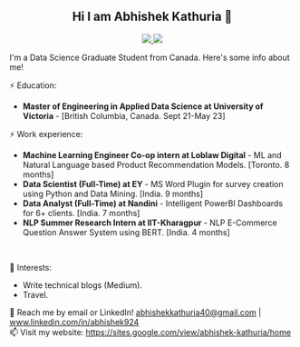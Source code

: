 <h2 align=center>
   Hi I am Abhishek Kathuria 👋
</h2>

<p align=center> 
  <a href="https://www.linkedin.com/in/abhishek924/"> <img src=https://img.shields.io/badge/LinkedIn-0077B5?style=for-the-badge&logo=linkedin&logoColor=white> </a>
  <a href="https://scholar.google.ca/citations?user=9g_DDhwAAAAJ&hl=en"> <img src=https://img.shields.io/badge/GoogleScholar-0077B5?style=for-the-badge&logo=googlescholar&logoColor=white> </a>
</p>


I'm a Data Science Graduate Student from Canada. Here's some info about me!

⚡ Education: <br>
- **Master of Engineering in Applied Data Science at University of Victoria** - [British Columbia, Canada. Sept 21-May 23]

⚡ Work experience: <br>
- **Machine Learning Engineer Co-op intern at Loblaw Digital** - ML and Natural Language based Product Recommendation Models. [Toronto. 8 months]
- **Data Scientist (Full-Time) at EY** - MS Word Plugin for survey creation using Python and Data Mining. [India. 9 months]
- **Data Analyst (Full-Time) at Nandini** - Intelligent PowerBI Dashboards for 6+ clients. [India. 7  months]
- **NLP Summer Research Intern at IIT-Kharagpur** - NLP E-Commerce Question Answer System using BERT.  [India. 4 months]
<br>

🌱 Interests:
- Write technical blogs (Medium).
- Travel.

💬 Reach me by email or LinkedIn! abhishekkathuria40@gmail.com | www.linkedin.com/in/abhishek924 <br>
📫 Visit my website: https://sites.google.com/view/abhishek-kathuria/home



